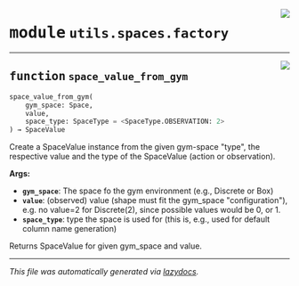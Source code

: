 <!-- markdownlint-disable -->

<a href="https://github.com/micheltokic/stable_baselines_model_based_rl/blob/main/stable_baselines_model_based_rl\utils\spaces\factory.py#L0"><img align="right" style="float:right;" src="https://img.shields.io/badge/-source-cccccc?style=flat-square"></a>

# <kbd>module</kbd> `utils.spaces.factory`





---

<a href="https://github.com/micheltokic/stable_baselines_model_based_rl/blob/main/stable_baselines_model_based_rl\utils\spaces\factory.py#L9"><img align="right" style="float:right;" src="https://img.shields.io/badge/-source-cccccc?style=flat-square"></a>

## <kbd>function</kbd> `space_value_from_gym`

```python
space_value_from_gym(
    gym_space: Space,
    value,
    space_type: SpaceType = <SpaceType.OBSERVATION: 2>
) → SpaceValue
```

Create a SpaceValue instance from the given gym-space "type", the respective value and the type of the SpaceValue (action or observation). 



**Args:**
 
 - <b>`gym_space`</b>:  The space fo the gym environment (e.g., Discrete or Box) 
 - <b>`value`</b>:  (observed) value (shape must fit the gym_space "configuration"), e.g. no  value=2 for Discrete(2), since possible values would be 0, or 1. 
 - <b>`space_type`</b>:  type the space is used for (this is, e.g., used for default column name  generation) 

Returns SpaceValue for given gym_space and value. 




---

_This file was automatically generated via [lazydocs](https://github.com/ml-tooling/lazydocs)._
